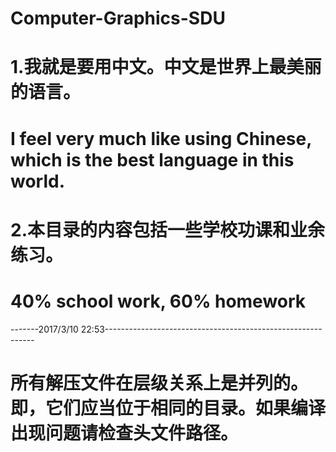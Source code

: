 # Computer-Graphics-SDU 
# 1.我就是要用中文。中文是世界上最美丽的语言。
# I feel very much like using Chinese, which is the best language in this world. 
# 2.本目录的内容包括一些学校功课和业余练习。
# 40% school work, 60% homework
-------2017/3/10 22:53------------------------------------------------------------
# 所有解压文件在层级关系上是并列的。即，它们应当位于相同的目录。如果编译出现问题请检查头文件路径。
